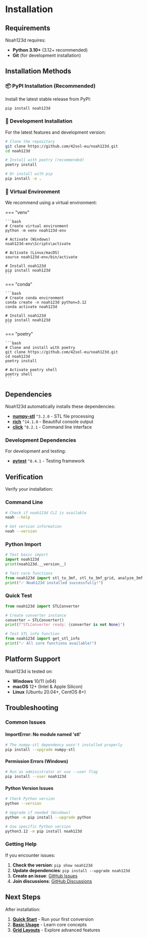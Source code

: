 # Installation

## Requirements

Noah123d requires:

- **Python 3.10+** (3.12+ recommended)
- **Git** (for development installation)

## Installation Methods

### 📦 PyPI Installation (Recommended)

Install the latest stable release from PyPI:

```bash
pip install noah123d
```

### 🚀 Development Installation

For the latest features and development version:

```bash
# Clone the repository
git clone https://github.com/42sol-eu/noah123d.git
cd noah123d

# Install with poetry (recommended)
poetry install

# Or install with pip
pip install -e .
```

### 🐍 Virtual Environment

We recommend using a virtual environment:

=== "venv"

    ```bash
    # Create virtual environment
    python -m venv noah123d-env
    
    # Activate (Windows)
    noah123d-env\Scripts\activate
    
    # Activate (Linux/macOS)
    source noah123d-env/bin/activate
    
    # Install noah123d
    pip install noah123d
    ```

=== "conda"

    ```bash
    # Create conda environment
    conda create -n noah123d python=3.12
    conda activate noah123d
    
    # Install noah123d
    pip install noah123d
    ```

=== "poetry"

    ```bash
    # Clone and install with poetry
    git clone https://github.com/42sol-eu/noah123d.git
    cd noah123d
    poetry install
    
    # Activate poetry shell
    poetry shell
    ```

## Dependencies

Noah123d automatically installs these dependencies:

- **[numpy-stl](https://pypi.org/project/numpy-stl/)** `^3.2.0` - STL file processing
- **[rich](https://pypi.org/project/rich/)** `^14.1.0` - Beautiful console output
- **[click](https://pypi.org/project/click/)** `^8.2.1` - Command line interface

### Development Dependencies

For development and testing:

- **[pytest](https://pypi.org/project/pytest/)** `^8.4.1` - Testing framework

## Verification

Verify your installation:

### Command Line

```bash
# Check if noah123d CLI is available
noah --help

# Get version information
noah --version
```

### Python Import

```python
# Test basic import
import noah123d
print(noah123d.__version__)

# Test core functions
from noah123d import stl_to_3mf, stl_to_3mf_grid, analyze_3mf
print("✅ Noah123d installed successfully!")
```

### Quick Test

```python
from noah123d import STLConverter

# Create converter instance
converter = STLConverter()
print(f"STLConverter ready: {converter is not None}")

# Test STL info function
from noah123d import get_stl_info
print("✅ All core functions available!")
```

## Platform Support

Noah123d is tested on:

- **Windows** 10/11 (x64)
- **macOS** 12+ (Intel & Apple Silicon)
- **Linux** (Ubuntu 20.04+, CentOS 8+)

## Troubleshooting

### Common Issues

#### ImportError: No module named 'stl'

```bash
# The numpy-stl dependency wasn't installed properly
pip install --upgrade numpy-stl
```

#### Permission Errors (Windows)

```bash
# Run as administrator or use --user flag
pip install --user noah123d
```

#### Python Version Issues

```bash
# Check Python version
python --version

# Upgrade if needed (Windows)
python -m pip install --upgrade python

# Use specific Python version
python3.12 -m pip install noah123d
```

### Getting Help

If you encounter issues:

1. **Check the version**: `pip show noah123d`
2. **Update dependencies**: `pip install --upgrade noah123d`
3. **Create an issue**: [GitHub Issues](https://github.com/42sol-eu/noah123d/issues)
4. **Join discussions**: [GitHub Discussions](https://github.com/42sol-eu/noah123d/discussions)

## Next Steps

After installation:

1. **[Quick Start](quickstart.md)** - Run your first conversion
2. **[Basic Usage](basic-usage.md)** - Learn core concepts
3. **[Grid Layouts](../user-guide/grid-layouts.md)** - Explore advanced features
